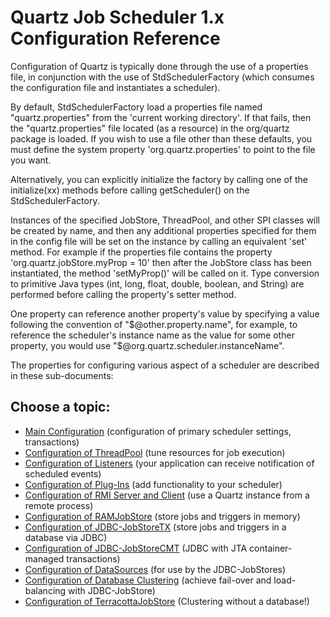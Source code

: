# Quartz Job Scheduler 1.x Configuration Reference

Configuration of Quartz is typically done through the use of a properties file, in conjunction with the use of
StdSchedulerFactory (which consumes the configuration file and instantiates a scheduler).


By default, StdSchedulerFactory load a properties file named "quartz.properties" from the 'current working directory'. 
If that fails, then the "quartz.properties" file located (as a resource) in the org/quartz package is loaded. If you 
wish to use a file other than these defaults, you must define the system property 'org.quartz.properties' to point to 
the file you want.

Alternatively, you can explicitly initialize the factory by calling one of the initialize(xx) methods before 
calling getScheduler() on the StdSchedulerFactory.

Instances of the specified JobStore, ThreadPool, and other SPI classes will be created by name, and then any 
additional properties specified for them in the config file will be set on the instance by calling an equivalent 'set' 
method. For example if the properties file contains the property 'org.quartz.jobStore.myProp = 10' then after the 
JobStore class has been instantiated, the method 'setMyProp()' will be called on it. Type conversion to primitive 
Java types (int, long, float, double, boolean, and String) are performed before calling the property's setter 
method. 

One property can reference another property's value by specifying a value following the convention of 
"$@other.property.name", for example, to reference the scheduler's instance name as the value for some other property, 
you would use "$@org.quartz.scheduler.instanceName".
 
The properties for configuring various aspect of a scheduler are described in these sub-documents:

## Choose a topic:

+ <a href="ConfigMain">Main Configuration</a> (configuration of primary scheduler settings,  transactions)
+ <a href="ConfigThreadPool">Configuration of ThreadPool</a> (tune resources for job execution)
+ <a href="ConfigListeners">Configuration of Listeners</a> (your application can receive notification of scheduled events)
+ <a href="ConfigPlugins">Configuration of Plug-Ins</a> (add functionality to your scheduler)
+ <a href="ConfigRMI">Configuration of RMI Server and Client</a> (use a Quartz instance from a remote process)
+ <a href="ConfigRAMJobStore">Configuration of RAMJobStore</a> (store jobs and triggers in memory)
+ <a href="ConfigJobStoreTX">Configuration of JDBC-JobStoreTX</a> (store jobs and triggers in a database via JDBC)
+ <a href="ConfigJobStoreCMT">Configuration of JDBC-JobStoreCMT</a> (JDBC with JTA container-managed transactions)
+ <a href="ConfigDataSources">Configuration of DataSources</a> (for use by the JDBC-JobStores)
+ <a href="ConfigJDBCJobStoreClustering">Configuration of Database Clustering</a> (achieve fail-over and load-balancing with JDBC-JobStore)
+ <a href="ConfigTerracottaJobStore">Configuration of TerracottaJobStore</a> (Clustering without a database!)
